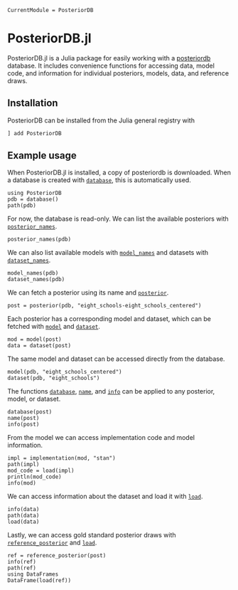 ```@meta
CurrentModule = PosteriorDB
```

# PosteriorDB.jl

PosteriorDB.jl is a Julia package for easily working with a [posteriordb](https://github.com/stan-dev/posteriordb) database.
It includes convenience functions for accessing data, model code, and information for individual posteriors, models, data, and reference draws.

## Installation

PosteriorDB can be installed from the Julia general registry with

```julia
] add PosteriorDB
```

## Example usage

When PosteriorDB.jl is installed, a copy of posteriordb is downloaded.
When a database is created with [`database`](@ref), this is automatically used.

```@repl usage
using PosteriorDB
pdb = database()
path(pdb)
```

For now, the database is read-only.
We can list the available posteriors with [`posterior_names`](@ref).

```@repl usage
posterior_names(pdb)
```

We can also list available models with [`model_names`](@ref) and datasets with [`dataset_names`](@ref).

```@repl usage
model_names(pdb)
dataset_names(pdb)
```

We can fetch a posterior using its name and [`posterior`](@ref).

```@repl usage
post = posterior(pdb, "eight_schools-eight_schools_centered")
```

Each posterior has a corresponding model and dataset, which can be fetched with [`model`](@ref) and [`dataset`](@ref).

```@repl usage
mod = model(post)
data = dataset(post)
```

The same model and dataset can be accessed directly from the database.

```@repl usage
model(pdb, "eight_schools_centered")
dataset(pdb, "eight_schools")
```

The functions [`database`](@ref), [`name`](@ref), and [`info`](@ref) can be applied to any posterior, model, or dataset.

```@repl usage
database(post)
name(post)
info(post)
```

From the model we can access implementation code and model information.

```@repl usage
impl = implementation(mod, "stan")
path(impl)
mod_code = load(impl)
println(mod_code)
info(mod)
```

We can access information about the dataset and load it with [`load`](@ref).

```@repl usage
info(data)
path(data)
load(data)
```

Lastly, we can access gold standard posterior draws with [`reference_posterior`](@ref) and [`load`](@ref).

```@repl usage
ref = reference_posterior(post)
info(ref)
path(ref)
using DataFrames
DataFrame(load(ref))
```
